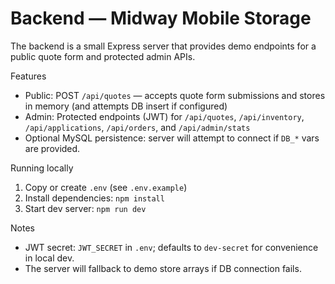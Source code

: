 # Backend — Midway Mobile Storage

The backend is a small Express server that provides demo endpoints for a public quote form and protected admin APIs.

Features
- Public: POST `/api/quotes` — accepts quote form submissions and stores in memory (and attempts DB insert if configured)
- Admin: Protected endpoints (JWT) for `/api/quotes`, `/api/inventory`, `/api/applications`, `/api/orders`, and `/api/admin/stats`
- Optional MySQL persistence: server will attempt to connect if `DB_*` vars are provided.

Running locally

1. Copy or create `.env` (see `.env.example`)
2. Install dependencies: `npm install`
3. Start dev server: `npm run dev`

Notes
- JWT secret: `JWT_SECRET` in `.env`; defaults to `dev-secret` for convenience in local dev.
- The server will fallback to demo store arrays if DB connection fails.
